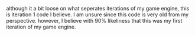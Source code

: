 although it a bit loose on what seperates iterations of my game engine, this is iteration 1 code I believe. I am unsure since this code is very old from my perspective. however, I believe with 90% likeliness that this was my first iteration of my game engine.
